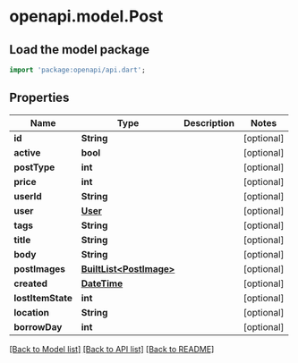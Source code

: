 # openapi.model.Post

## Load the model package
```dart
import 'package:openapi/api.dart';
```

## Properties
Name | Type | Description | Notes
------------ | ------------- | ------------- | -------------
**id** | **String** |  | [optional] 
**active** | **bool** |  | [optional] 
**postType** | **int** |  | [optional] 
**price** | **int** |  | [optional] 
**userId** | **String** |  | [optional] 
**user** | [**User**](User.md) |  | [optional] 
**tags** | **String** |  | [optional] 
**title** | **String** |  | [optional] 
**body** | **String** |  | [optional] 
**postImages** | [**BuiltList&lt;PostImage&gt;**](PostImage.md) |  | [optional] 
**created** | [**DateTime**](DateTime.md) |  | [optional] 
**lostItemState** | **int** |  | [optional] 
**location** | **String** |  | [optional] 
**borrowDay** | **int** |  | [optional] 

[[Back to Model list]](../README.md#documentation-for-models) [[Back to API list]](../README.md#documentation-for-api-endpoints) [[Back to README]](../README.md)



